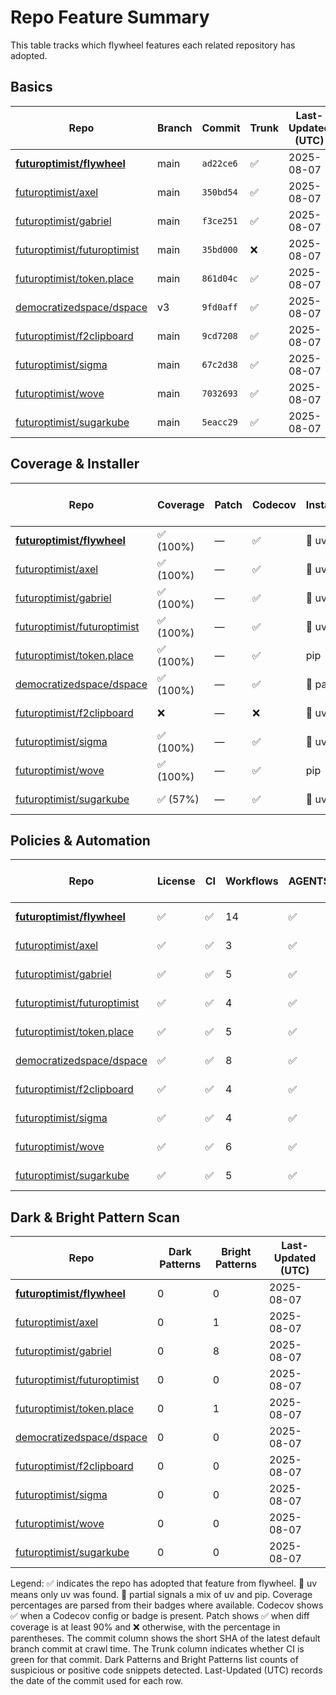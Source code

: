 # Repo Feature Summary

This table tracks which flywheel features each related repository has adopted.

<!-- spellchecker: disable -->
## Basics
| Repo | Branch | Commit | Trunk | Last-Updated (UTC) |
| ---- | ------ | ------ | ----- | ----------------- |
| **[futuroptimist/flywheel](https://github.com/futuroptimist/flywheel)** | main | `ad22ce6` | ✅ | 2025-08-07 |
| [futuroptimist/axel](https://github.com/futuroptimist/axel) | main | `350bd54` | ✅ | 2025-08-07 |
| [futuroptimist/gabriel](https://github.com/futuroptimist/gabriel) | main | `f3ce251` | ✅ | 2025-08-07 |
| [futuroptimist/futuroptimist](https://github.com/futuroptimist/futuroptimist) | main | `35bd000` | ❌ | 2025-08-07 |
| [futuroptimist/token.place](https://github.com/futuroptimist/token.place) | main | `861d04c` | ✅ | 2025-08-07 |
| [democratizedspace/dspace](https://github.com/democratizedspace/dspace) | v3 | `9fd0aff` | ✅ | 2025-08-07 |
| [futuroptimist/f2clipboard](https://github.com/futuroptimist/f2clipboard) | main | `9cd7208` | ✅ | 2025-08-07 |
| [futuroptimist/sigma](https://github.com/futuroptimist/sigma) | main | `67c2d38` | ✅ | 2025-08-07 |
| [futuroptimist/wove](https://github.com/futuroptimist/wove) | main | `7032693` | ✅ | 2025-08-07 |
| [futuroptimist/sugarkube](https://github.com/futuroptimist/sugarkube) | main | `5eacc29` | ✅ | 2025-08-07 |

## Coverage & Installer
| Repo | Coverage | Patch | Codecov | Installer | Last-Updated (UTC) |
| ---- | -------- | ----- | ------- | --------- | ----------------- |
| **[futuroptimist/flywheel](https://github.com/futuroptimist/flywheel)** | ✅ (100%) | — | ✅ | 🚀 uv | 2025-08-07 |
| [futuroptimist/axel](https://github.com/futuroptimist/axel) | ✅ (100%) | — | ✅ | 🚀 uv | 2025-08-07 |
| [futuroptimist/gabriel](https://github.com/futuroptimist/gabriel) | ✅ (100%) | — | ✅ | 🚀 uv | 2025-08-07 |
| [futuroptimist/futuroptimist](https://github.com/futuroptimist/futuroptimist) | ✅ (100%) | — | ✅ | 🚀 uv | 2025-08-07 |
| [futuroptimist/token.place](https://github.com/futuroptimist/token.place) | ✅ (100%) | — | ✅ | pip | 2025-08-07 |
| [democratizedspace/dspace](https://github.com/democratizedspace/dspace) | ✅ (100%) | — | ✅ | 🔶 partial | 2025-08-07 |
| [futuroptimist/f2clipboard](https://github.com/futuroptimist/f2clipboard) | ❌ | — | ❌ | 🚀 uv | 2025-08-07 |
| [futuroptimist/sigma](https://github.com/futuroptimist/sigma) | ✅ (100%) | — | ✅ | 🚀 uv | 2025-08-07 |
| [futuroptimist/wove](https://github.com/futuroptimist/wove) | ✅ (100%) | — | ✅ | pip | 2025-08-07 |
| [futuroptimist/sugarkube](https://github.com/futuroptimist/sugarkube) | ✅ (57%) | — | ✅ | 🚀 uv | 2025-08-07 |

## Policies & Automation
| Repo | License | CI | Workflows | AGENTS.md | Code of Conduct | Contributing | Pre-commit | Last-Updated (UTC) |
| ---- | ------- | -- | --------- | --------- | --------------- | ------------ | ---------- | ----------------- |
| **[futuroptimist/flywheel](https://github.com/futuroptimist/flywheel)** | ✅ | ✅ | 14 | ✅ | ✅ | ✅ | ✅ | 2025-08-07 |
| [futuroptimist/axel](https://github.com/futuroptimist/axel) | ✅ | ✅ | 3 | ✅ | ✅ | ✅ | ✅ | 2025-08-07 |
| [futuroptimist/gabriel](https://github.com/futuroptimist/gabriel) | ✅ | ✅ | 5 | ✅ | ✅ | ✅ | ✅ | 2025-08-07 |
| [futuroptimist/futuroptimist](https://github.com/futuroptimist/futuroptimist) | ✅ | ✅ | 4 | ✅ | ✅ | ✅ | ✅ | 2025-08-07 |
| [futuroptimist/token.place](https://github.com/futuroptimist/token.place) | ✅ | ✅ | 5 | ✅ | ✅ | ✅ | ✅ | 2025-08-07 |
| [democratizedspace/dspace](https://github.com/democratizedspace/dspace) | ✅ | ✅ | 8 | ✅ | ✅ | ✅ | ❌ | 2025-08-07 |
| [futuroptimist/f2clipboard](https://github.com/futuroptimist/f2clipboard) | ✅ | ✅ | 4 | ✅ | ✅ | ✅ | ✅ | 2025-08-07 |
| [futuroptimist/sigma](https://github.com/futuroptimist/sigma) | ✅ | ✅ | 4 | ✅ | ✅ | ✅ | ✅ | 2025-08-07 |
| [futuroptimist/wove](https://github.com/futuroptimist/wove) | ✅ | ✅ | 6 | ✅ | ✅ | ✅ | ✅ | 2025-08-07 |
| [futuroptimist/sugarkube](https://github.com/futuroptimist/sugarkube) | ✅ | ✅ | 5 | ✅ | ❌ | ❌ | ✅ | 2025-08-07 |

## Dark & Bright Pattern Scan
| Repo | Dark Patterns | Bright Patterns | Last-Updated (UTC) |
| ---- | ------------- | --------------- | ----------------- |
| **[futuroptimist/flywheel](https://github.com/futuroptimist/flywheel)** | 0 | 0 | 2025-08-07 |
| [futuroptimist/axel](https://github.com/futuroptimist/axel) | 0 | 1 | 2025-08-07 |
| [futuroptimist/gabriel](https://github.com/futuroptimist/gabriel) | 0 | 8 | 2025-08-07 |
| [futuroptimist/futuroptimist](https://github.com/futuroptimist/futuroptimist) | 0 | 0 | 2025-08-07 |
| [futuroptimist/token.place](https://github.com/futuroptimist/token.place) | 0 | 1 | 2025-08-07 |
| [democratizedspace/dspace](https://github.com/democratizedspace/dspace) | 0 | 0 | 2025-08-07 |
| [futuroptimist/f2clipboard](https://github.com/futuroptimist/f2clipboard) | 0 | 0 | 2025-08-07 |
| [futuroptimist/sigma](https://github.com/futuroptimist/sigma) | 0 | 0 | 2025-08-07 |
| [futuroptimist/wove](https://github.com/futuroptimist/wove) | 0 | 0 | 2025-08-07 |
| [futuroptimist/sugarkube](https://github.com/futuroptimist/sugarkube) | 0 | 0 | 2025-08-07 |

Legend: ✅ indicates the repo has adopted that feature from flywheel. 🚀 uv means only uv was found. 🔶 partial signals a mix of uv and pip.
Coverage percentages are parsed from their badges where available. Codecov shows ✅ when a Codecov config or badge is present. Patch shows ✅ when diff coverage is at least 90% and ❌ otherwise, with the percentage in parentheses.
The commit column shows the short SHA of the latest default branch commit at crawl time. The Trunk column indicates whether CI is green for that commit. Dark Patterns and Bright Patterns list counts of suspicious or positive code snippets detected.
Last-Updated (UTC) records the date of the commit used for each row.